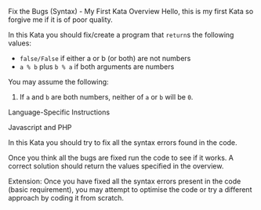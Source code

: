 Fix the Bugs (Syntax) - My First Kata
Overview
Hello, this is my first Kata so forgive me if it is of poor quality.

In this Kata you should fix/create a program that `return`s the following values:

- `false/False` if either a or b (or both) are not numbers
- `a % b` plus `b % a` if both arguments are numbers


You may assume the following:

1. If `a` and `b` are both numbers, neither of `a` or `b` will be `0`.

Language-Specific Instructions

Javascript and PHP


In this Kata you should try to fix all the syntax errors found in the code.

Once you think all the bugs are fixed run the code to see if it works. A correct solution should return the values specified in the overview.

Extension: Once you have fixed all the syntax errors present in the code (basic requirement), you may attempt to optimise the code or try a different approach by coding it from scratch.

